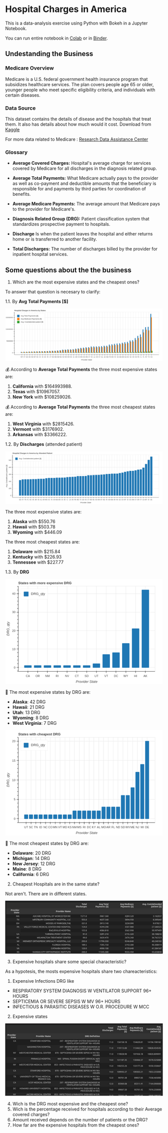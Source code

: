 
# Hospital Charges in America

This is a data-analysis exercise using Python with Bokeh in a Jupyter Notebook.

You can run entire notebook in [Colab](https://colab.research.google.com/github/isabelyb/hospital_charges_USA/blob/main/charges_hospital_USA.ipynb#scrollTo=7ty5AU_mGe2m) or in  [Binder](https://hub.gke2.mybinder.org/user/isabelyb-hospital_charges_usa-1ck9vwuy/lab/tree/charges_hospital_USA.ipynb).

## Undestanding the Business

### Medicare Overview

Medicare is a U.S. federal government health insurance program that subsidizes healthcare services. The plan covers people age 65 or older, younger people who meet specific eligibility criteria, and individuals with certain diseases.

### Data Source

This dataset contains the details of disease and the hospitals that treat them. It also has details about how much would it cost. Download from [Kaggle](https://www.kaggle.com/dhirajnirne/hospital-charges-in-america)

For more data related to Medicare : [Research Data Assistance Center](https://resdac.org/)

### Glossary

* **Average Covered Charges:** Hospital's average charge for services covered by Medicare for all discharges in the diagnosis related group.

* **Average Total Payments:** What Medicare actually pays to the provider as well as co-payment and deductible amounts that the beneficiary is responsible for and payments by third parties for coordination of benefits.

* **Average Medicare Payments:** The average amount that Medicare pays to the provider for Medicare's.

* **Diagnosis Related Group (DRG):** Patient classification system that standardizes prospective payment to hospitals.

* **Discharge** Is when the patient leaves the hospital and either returns home or is transferred to another facility.

* **Total Discharges:** The number of discharges billed by the provider for inpatient hospital services.


## Some questions about the the business

1. Which are the most expensive states and the cheapest ones?

To answer that question is necesary to clarify:

1.1. By **Avg Total Payments [$]**

![by_state](assets/by_state.png)

💰 According to **Average Total Payments**  the three most expensive states are:

1. **California** with $164993988.  
2. **Texas** with $10967057.
3. **New York** with $108259026.

💰 According to **Average Total Payments**  the three most cheapest states are:

1. **West Virginia** with $2815426.
2. **Vermont** with $3176902.
3. **Arkansas** with $3366222.  

1.2. By **Discharges** (attended patient)

![by_patient](assets/by_patient.png)

The three most expensive states are:

1. **Alaska** with $550.76
2. **Hawaii** with $503.78
3. **Wyoming** with $446.09  

The three most cheapest states are:

1. **Delaware** with $215.84
2. **Kentucky** with $226.93
3. **Tennessee** with $227.77

1.3. By  **DRG** 

![by_drg_max](assets/by_drg_max.png)

💉 The most expensive states by DRG are:
* **Alaska**: 42 DRG
* **Hawaii**: 21 DRG
* **Utah**: 13 DRG
* **Wyoming**: 8 DRG
* **West Virginia**: 7 DRG


![by_drg_min](assets/by_drg_min.png)

💉 The most cheapest states by DRG are:
* **Delaware**: 20 DRG
* **Michigan**: 14 DRG
* **New Jersey**: 12 DRG
* **Maine**: 8 DRG
* **California**: 6 DRG

2. Cheapest Hospitals are in the same state?

Not aren't. There are in different states.

![cheapest hospitals](assets/cheapest_hospitals.jpg)

3. Expensive hospitals share some special characteristic?

As a hypotesis, the mosts expensive hospitals share two chareacteristics:
1. Expensive Infections DRG like 

  * RESPIRATORY SYSTEM DIAGNOSIS W VENTILATOR SUPPORT 96+ HOURS
  * SEPTICEMIA OR SEVERE SEPSIS W MV 96+ HOURS
  * INFECTIOUS & PARASITIC DISEASES W O.R. PROCEDURE W MCC
2. Expensive states

![expensive_hospitals](assets/expensive_hospitals.jpg)

4. Wich is the DRG most expensive and the cheapest one?
5. Wich is the percentage received for hospitals according to their Average covered charges?
6. Amount received depends on the number of patients or the DRG?
7. How far are the expensive hospitals from the cheapest ones?
